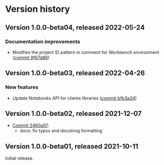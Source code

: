 # Version history

## Version 1.0.0-beta04, released 2022-05-24

### Documentation improvements

- Modifies the project ID pattern in comment for Workbench environment ([commit 9f67d86](https://github.com/googleapis/google-cloud-dotnet/commit/9f67d8655c028fcde14849d480b53e3d26873caf))

## Version 1.0.0-beta03, released 2022-04-26

### New features

- Update Notebooks API for clients libraries ([commit bfb3a24](https://github.com/googleapis/google-cloud-dotnet/commit/bfb3a2492df98b5a42b9aceb1ea04c67dae043c3))

## Version 1.0.0-beta02, released 2021-12-07

- [Commit 2460a97](https://github.com/googleapis/google-cloud-dotnet/commit/2460a97):
  - docs: fix typos and docstring formatting
## Version 1.0.0-beta01, released 2021-10-11

Initial release.

